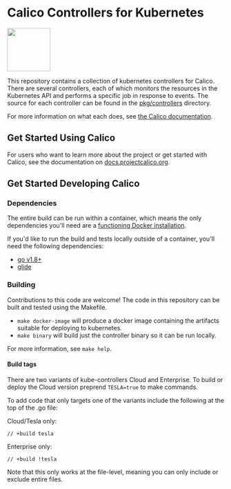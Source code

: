 # Calico Controllers for Kubernetes
<img src="http://docs.projectcalico.org/images/felix.png" width="100" height="100">

This repository contains a collection of kubernetes controllers for Calico. There are several controllers, each of which monitors
the resources in the Kubernetes API and performs a specific job in response to events. The source for each controller can be found
in the [pkg/controllers][controllers-src] directory.

For more information on what each does, see [the Calico documentation][calico-docs].

## Get Started Using Calico

For users who want to learn more about the project or get started with Calico, see the documentation on [docs.projectcalico.org](https://docs.projectcalico.org).

## Get Started Developing Calico

### Dependencies

The entire build can be run within a container, which means the only dependencies you'll need are a [functioning Docker installation](https://docs.docker.com/engine/installation/).

If you'd like to run the build and tests locally outside of a container, you'll need the following dependencies:

- [go v1.8+](https://golang.org/doc/install)
- [glide](https://github.com/Masterminds/glide/)

### Building

Contributions to this code are welcome!  The code in this repository can be built and tested using the Makefile.

- `make docker-image` will produce a docker image containing the artifacts suitable for deploying to kubernetes.
- `make binary` will build just the controller binary so it can be run locally.

For more information, see `make help`.

[controllers-src]: https://github.com/projectcalico/kube-controllers/tree/master/pkg/controllers
[calico-docs]: https://docs.projectcalico.org/latest/reference/kube-controllers/configuration

#### Build tags

There are two variants of kube-controllers Cloud and Enterprise. To build or deploy the Cloud version preprend `TESLA=true` to make commands.

To add code that only targets one of the variants include the following at the top of the .go file:

Cloud/Tesla only:
```
// +build tesla
```

Enterprise only:
```
// +build !tesla
```

Note that this only works at the file-level, meaning you can only include or exclude entire files.
